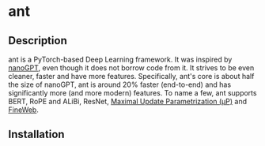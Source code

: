 # ant

## Description
ant is a PyTorch-based Deep Learning framework. It was inspired by [nanoGPT](https://github.com/karpathy/nanoGPT), even though it does not borrow code from it. It strives to be even cleaner, faster and have more features. Specifically, ant's core is about half the size of nanoGPT, ant is around 20% faster (end-to-end) and has significantly more (and more modern) features. To name a few, ant supports BERT, RoPE and ALiBi, ResNet, [Maximal Update Parametrization (µP)](https://www.microsoft.com/en-us/research/blog/%C2%B5transfer-a-technique-for-hyperparameter-tuning-of-enormous-neural-networks/) and [FineWeb](https://huggingface.co/datasets/HuggingFaceFW/fineweb).

## Installation
